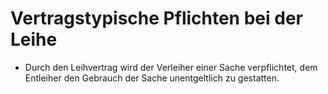 # Vertragstypische Pflichten bei der Leihe

- Durch den Leihvertrag wird der Verleiher einer Sache verpflichtet, dem Entleiher den Gebrauch der Sache unentgeltlich zu gestatten.

